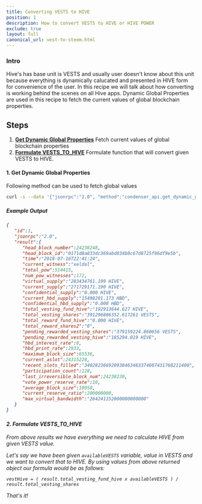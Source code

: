 ```yaml
---
title: Converting VESTS to HIVE
position: 1
description: How to convert VESTS to HIVE or HIVE POWER
exclude: true
layout: full
canonical_url: vest-to-steem.html
---
```


### Intro

Hive's has base unit is VESTS and usually user doesn't know about this unit because everything is dynamically calucated and presented in HIVE form for convenience of the user. In this recipe we will talk about how converting is working behind the scenes on all Hive apps. Dynamic Global Properties are used in this recipe to fetch the current values of global blockchain properties.

## Steps

1. [**Get Dynamic Global Properties**](#get-global) Fetch current values of global blockchain properties
1. [**Formulate VESTS_TO_HIVE**](#formula) Formulate function that will convert given VESTS to HIVE.    


#### 1. Get Dynamic Global Properties <a name="get-global"></a>

Following method can be used to fetch global values

```bash
curl -s --data '{"jsonrpc":"2.0", "method":"condenser_api.get_dynamic_global_properties", "params":[], "id":1}' https://api.hive.blog
```

##### Example Output<a style="float: right" href="#steps"><i class="fas fa-chevron-up fa-sm" /></a>

```json
{
   "id":1,
   "jsonrpc":"2.0",
   "result":{
      "head_block_number":24238248,
      "head_block_id":"0171d8a833dc369abd034b0c67d8725f96df9e5b",
      "time":"2018-07-16T22:41:24",
      "current_witness":"xeldal",
      "total_pow":514415,
      "num_pow_witnesses":172,
      "virtual_supply":"283434761.199 HIVE",
      "current_supply":"271729171.190 HIVE",
      "confidential_supply":"0.000 HIVE",
      "current_hbd_supply":"15498201.173 HBD",
      "confidential_hbd_supply":"0.000 HBD",
      "total_vesting_fund_hive":"192913644.627 HIVE",
      "total_vesting_shares":"391296886352.617261 VESTS",
      "total_reward_fund_hive":"0.000 HIVE",
      "total_reward_shares2":"0",
      "pending_rewarded_vesting_shares":"379159224.860656 VESTS",
      "pending_rewarded_vesting_hive":"185294.019 HIVE",
      "hbd_interest_rate":0,
      "hbd_print_rate":2933,
      "maximum_block_size":65536,
      "current_aslot":24315228,
      "recent_slots_filled":"340282366920938463463374607431768211400",
      "participation_count":128,
      "last_irreversible_block_num":24238230,
      "vote_power_reserve_rate":10,
      "average_block_size":10950,
      "current_reserve_ratio":200000000,
      "max_virtual_bandwidth":"264241152000000000000"
   }
}
```

#### 2. Formulate VESTS_TO_HIVE <a name="formula"></a><a style="float: right" href="#steps"><i class="fas fa-chevron-up fa-sm" /></a>

From above results we have everything we need to calculate HIVE from given VESTS value.

Let's say we have been given `availableVESTS` variable, value in VESTS and we want to convert that to HIVE. By using values from above returned object our formula would be as follows:

```
vestHive = ( result.total_vesting_fund_hive x availableVESTS ) / result.total_vesting_shares
```

That's it!
